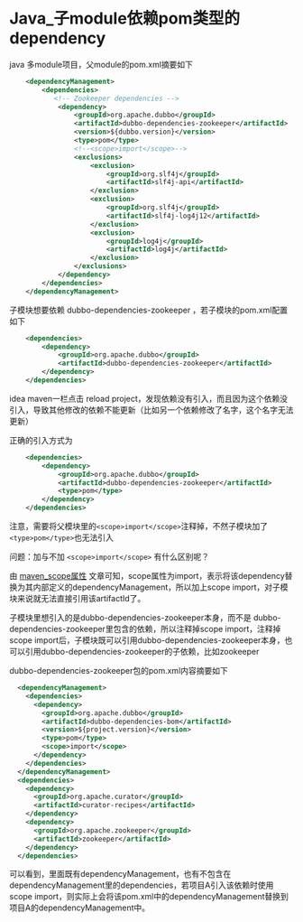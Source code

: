 # Java_子module依赖pom类型的dependency


java 多module项目，父module的pom.xml摘要如下

```xml
    <dependencyManagement>
        <dependencies>
           <!-- Zookeeper dependencies -->
            <dependency>
                <groupId>org.apache.dubbo</groupId>
                <artifactId>dubbo-dependencies-zookeeper</artifactId>
                <version>${dubbo.version}</version>
                <type>pom</type>
                <!--<scope>import</scope>-->
                <exclusions>
                    <exclusion>
                        <groupId>org.slf4j</groupId>
                        <artifactId>slf4j-api</artifactId>
                    </exclusion>
                    <exclusion>
                        <groupId>org.slf4j</groupId>
                        <artifactId>slf4j-log4j12</artifactId>
                    </exclusion>
                    <exclusion>
                        <groupId>log4j</groupId>
                        <artifactId>log4j</artifactId>
                    </exclusion>
                </exclusions>
            </dependency>
        </dependencies>
    </dependencyManagement>
```

子模块想要依赖 dubbo-dependencies-zookeeper ，若子模块的pom.xml配置如下

```xml
    <dependencies>
        <dependency>
            <groupId>org.apache.dubbo</groupId>
            <artifactId>dubbo-dependencies-zookeeper</artifactId>
        </dependency>
    </dependencies>
```

idea maven一栏点击 reload project，发现依赖没有引入，而且因为这个依赖没引入，导致其他修改的依赖不能更新（比如另一个依赖修改了名字，这个名字无法更新）

正确的引入方式为

```xml
    <dependencies>
        <dependency>
            <groupId>org.apache.dubbo</groupId>
            <artifactId>dubbo-dependencies-zookeeper</artifactId>
            <type>pom</type>
        </dependency>
    </dependencies>
```

注意，需要将父模块里的`<scope>import</scope>`注释掉，不然子模块加了`<type>pom</type>`也无法引入


问题：加与不加 `<scope>import</scope>` 有什么区别呢？

由 [maven_scope属性](./maven_scope属性.md) 文章可知，scope属性为import，表示将该dependency替换为其内部定义的dependencyManagement，所以加上scope import，对子模块来说就无法直接引用该artifactId了。

子模块里想引入的是dubbo-dependencies-zookeeper本身，而不是 dubbo-dependencies-zookeeper里包含的依赖，所以注释掉scope import，注释掉scope import后，子模块既可以引用dubbo-dependencies-zookeeper本身，也可以引用dubbo-dependencies-zookeeper的子依赖，比如zookeeper

dubbo-dependencies-zookeeper包的pom.xml内容摘要如下

```xml
  <dependencyManagement>
    <dependencies>
      <dependency>
        <groupId>org.apache.dubbo</groupId>
        <artifactId>dubbo-dependencies-bom</artifactId>
        <version>${project.version}</version>
        <type>pom</type>
        <scope>import</scope>
      </dependency>
    </dependencies>
  </dependencyManagement>
  <dependencies>
    <dependency>
      <groupId>org.apache.curator</groupId>
      <artifactId>curator-recipes</artifactId>
    </dependency>
    <dependency>
      <groupId>org.apache.zookeeper</groupId>
      <artifactId>zookeeper</artifactId>
    </dependency>
  </dependencies>
```

可以看到，里面既有dependencyManagement，也有不包含在dependencyManagement里的dependencies，若项目A引入该依赖时使用scope import，则实际上会将该pom.xml中的dependencyManagement替换到项目A的dependencyManagement中。



